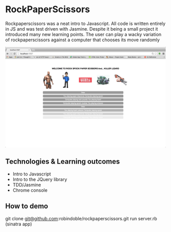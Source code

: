 RockPaperScissors
==========

Rockpaperscissors was a neat intro to Javascript. All code is written entirely in JS and was test driven with Jasmine. Despite it being a small project it introduced many new learning points. The user can play a wacky variation of rockpaperscissors against a computer that chooses its move randomly

![alt tag](RPS.png)

Technologies & Learning outcomes
----
- Intro to Javascript
- Intro to the JQuery library
- TDD/Jasmine
- Chrome console

How to demo
----
git clone git@github.com:robindoble/rockpaperscissors.git
run server.rb (sinatra app)

